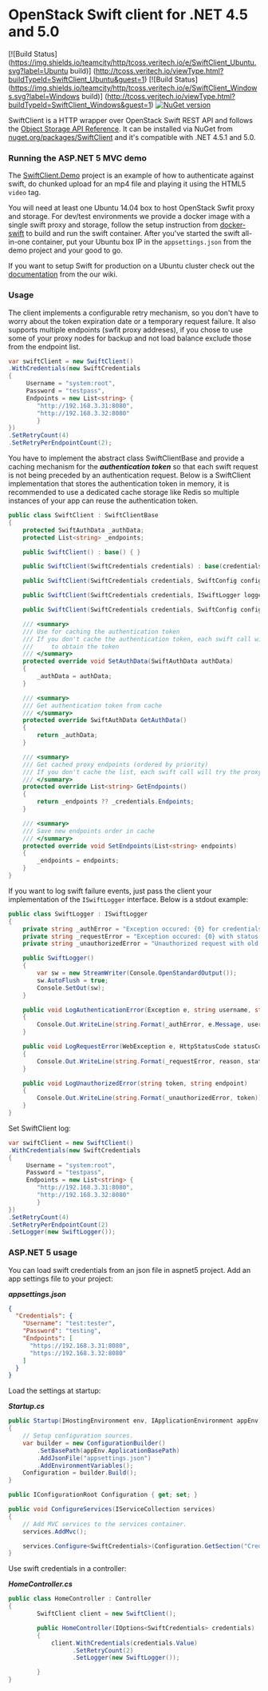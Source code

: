 # OpenStack Swift client for .NET 4.5 and 5.0

[![Build Status](https://img.shields.io/teamcity/http/tcoss.veritech.io/e/SwiftClient_Ubuntu.svg?label=Ubuntu build)]
(http://tcoss.veritech.io/viewType.html?buildTypeId=SwiftClient_Ubuntu&guest=1)
[![Build Status](https://img.shields.io/teamcity/http/tcoss.veritech.io/e/SwiftClient_Windows.svg?label=Windows build)]
(http://tcoss.veritech.io/viewType.html?buildTypeId=SwiftClient_Windows&guest=1)
[![NuGet version](https://img.shields.io/nuget/vpre/SwiftClient.svg)](https://www.nuget.org/packages/SwiftClient/)

SwiftClient is a HTTP wrapper over OpenStack Swift REST API and follows the [Object Storage API Reference](http://developer.openstack.org/api-ref-objectstorage-v1.html). It can be installed via NuGet from [nuget.org/packages/SwiftClient](https://www.nuget.org/packages/SwiftClient/) and it's compatible with .NET 4.5.1 and 5.0.

### Running the ASP.NET 5 MVC demo

The [SwiftClient.Demo](https://github.com/vtfuture/SwiftClient/tree/master/src/SwiftClient.Demo) project is an example of how to authenticate against swift, do chunked upload for an mp4 file and playing it using the HTML5 `video` tag. 

You will need at least one Ubuntu 14.04 box to host OpenStack Swfit proxy and storage. For dev/test environments we provide a docker image with a single swift proxy and storage, follow the setup instruction from [docker-swift](https://github.com/vtfuture/SwiftClient/tree/master/docker-swift) to build and run the swift container. After you've started the swift all-in-one container, put your Ubuntu box IP in the `appsettings.json` from the demo project and your good to go.

If you want to setup Swift for production on a Ubuntu cluster check out the [documentation](https://github.com/vtfuture/SwiftClient/wiki) from the our wiki.

### Usage

The client implements a configurable retry mechanism, so you don't have to worry about the token expiration date or a temporary request failure. 
It also supports multiple endpoints (swfit proxy addreses), if you chose to use some of your proxy nodes for backup and not load balance exclude those from the endpoint list.

```cs
var swiftClient = new SwiftClient()
.WithCredentials(new SwiftCredentials
{
     Username = "system:root",
     Password = "testpass",
     Endpoints = new List<string> { 
		"http://192.168.3.31:8080",
		"http://192.168.3.32:8080"
		}
})
.SetRetryCount(4)
.SetRetryPerEndpointCount(2);
```

You have to implement the abstract class SwiftClientBase and provide a caching mechanism for the ***authentication token*** so that each swift request is not being preceded by an authentication request.
Below is a SwiftClient implementation that stores the authentication token in memory, it is recommended to use a dedicated cache storage like Redis so multiple instances of your app can reuse the authentication token.

```cs
public class SwiftClient : SwiftClientBase
{
	protected SwiftAuthData _authData;
	protected List<string> _endpoints;

	public SwiftClient() : base() { }

	public SwiftClient(SwiftCredentials credentials) : base(credentials) { }

	public SwiftClient(SwiftCredentials credentials, SwiftConfig config) : base(credentials, config) { }

	public SwiftClient(SwiftCredentials credentials, ISwiftLogger logger) : base(credentials, logger) { }

	public SwiftClient(SwiftCredentials credentials, SwiftConfig config, ISwiftLogger logger) : base(credentials, config, logger) { }

	/// <summary>
	/// Use for caching the authentication token
	/// If you don't cache the authentication token, each swift call will be preceded by an auth call 
	///     to obtain the token
	/// </summary>
	protected override void SetAuthData(SwiftAuthData authData)
	{
		_authData = authData;
	}

	/// <summary>
	/// Get authentication token from cache
	/// </summary>
	protected override SwiftAuthData GetAuthData()
	{
		return _authData;
	}

	/// <summary>
	/// Get cached proxy endpoints (ordered by priority)
	/// If you don't cache the list, each swift call will try the proxy nodes in the initial priority order
	/// </summary>
	protected override List<string> GetEndpoints()
	{
		return _endpoints ?? _credentials.Endpoints;
	}

	/// <summary>
	/// Save new endpoints order in cache
	/// </summary>
	protected override void SetEndpoints(List<string> endpoints)
	{
		_endpoints = endpoints;
	}
}
```

If you want to log swift failure events, just pass the client your implementation of the `ISwiftLogger` interface. Below is a stdout example:

```cs
public class SwiftLogger : ISwiftLogger
{
	private string _authError = "Exception occured: {0} for credentials {1} : {2} on proxy node {3}";
	private string _requestError = "Exception occured: {0} with status code: {1} for request url: {2}";
	private string _unauthorizedError = "Unauthorized request with old token {0}";

	public SwiftLogger()
	{
		var sw = new StreamWriter(Console.OpenStandardOutput());
		sw.AutoFlush = true;
		Console.SetOut(sw);
	}

	public void LogAuthenticationError(Exception e, string username, string password, string endpoint)
	{
		Console.Out.WriteLine(string.Format(_authError, e.Message, username, password, endpoint));
	}

	public void LogRequestError(WebException e, HttpStatusCode statusCode, string reason, string requestUrl)
	{
		Console.Out.WriteLine(string.Format(_requestError, reason, statusCode.ToString(), requestUrl));
	}

	public void LogUnauthorizedError(string token, string endpoint)
	{
		Console.Out.WriteLine(string.Format(_unauthorizedError, token));
	}
}
```

Set SwiftClient log:

```cs
var swiftClient = new SwiftClient()
.WithCredentials(new SwiftCredentials
{
     Username = "system:root",
     Password = "testpass",
     Endpoints = new List<string> { 
		"http://192.168.3.31:8080",
		"http://192.168.3.32:8080"
		}
})
.SetRetryCount(4)
.SetRetryPerEndpointCount(2)
.SetLogger(new SwiftLogger());
```

### ASP.NET 5 usage

You can load swift credentials from an json file in aspnet5 project. Add an app settings file to your project:

***appsettings.json***

```json
{
  "Credentials": {
    "Username": "test:tester",
    "Password": "testing",
    "Endpoints": [
      "https://192.168.3.31:8080",
      "https://192.168.3.32:8080"
    ]
  }
}
```
Load the settings at startup:

***Startup.cs***

```cs
public Startup(IHostingEnvironment env, IApplicationEnvironment appEnv)
{
	// Setup configuration sources.
	var builder = new ConfigurationBuilder()
		.SetBasePath(appEnv.ApplicationBasePath)
		.AddJsonFile("appsettings.json")
		.AddEnvironmentVariables();
	Configuration = builder.Build();
}

public IConfigurationRoot Configuration { get; set; }

public void ConfigureServices(IServiceCollection services)
{
	// Add MVC services to the services container.
	services.AddMvc();

	services.Configure<SwiftCredentials>(Configuration.GetSection("Credentials"));
}
```

Use swift credentials in a controller:

***HomeController.cs***

```cs
public class HomeController : Controller
{
        SwiftClient client = new SwiftClient();

        public HomeController(IOptions<SwiftCredentials> credentials)
        {
            client.WithCredentials(credentials.Value)
                  .SetRetryCount(2)
                  .SetLogger(new SwiftLogger());

        }
}
```

